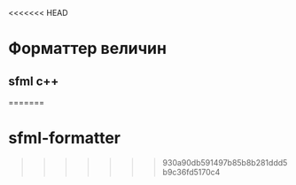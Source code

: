 <<<<<<< HEAD
# Форматтер величин
## sfml c++
=======
# sfml-formatter
>>>>>>> 930a90db591497b85b8b281ddd5b9c36fd5170c4
